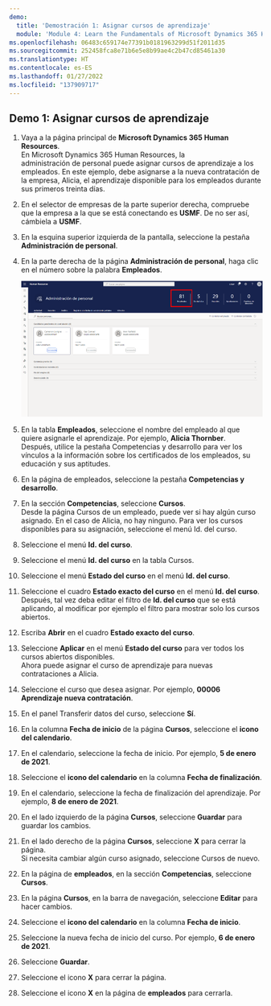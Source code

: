 ```yaml
---
demo:
  title: 'Demostración 1: Asignar cursos de aprendizaje'
  module: 'Module 4: Learn the Fundamentals of Microsoft Dynamics 365 Human Resources'
ms.openlocfilehash: 06483c659174e77391b0181963299d51f2011d35
ms.sourcegitcommit: 252458fca8e71b6e5e8b99ae4c2b47cd85461a30
ms.translationtype: HT
ms.contentlocale: es-ES
ms.lasthandoff: 01/27/2022
ms.locfileid: "137909717"
---
```

## <a name="demo-1---assigning-learning-courses"></a>Demo 1: Asignar cursos de aprendizaje

1. Vaya a la página principal de **Microsoft Dynamics 365 Human Resources**.  
    En Microsoft Dynamics 365 Human Resources, la administración de personal puede asignar cursos de aprendizaje a los empleados. En este ejemplo, debe asignarse a la nueva contratación de la empresa, Alicia, el aprendizaje disponible para los empleados durante sus primeros treinta días.

1. En el selector de empresas de la parte superior derecha, compruebe que la empresa a la que se está conectando es **USMF**. De no ser así, cámbiela a **USMF**.

1. En la esquina superior izquierda de la pantalla, seleccione la pestaña **Administración de personal**.

1. En la parte derecha de la página **Administración de personal**, haga clic en el número sobre la palabra **Empleados**.

    ![Una captura de pantalla de la página Administración de personal con el número de los empleados resaltado.](./media/assigning_learning_courses_1_employee.png)

1. En la tabla **Empleados**, seleccione el nombre del empleado al que quiere asignarle el aprendizaje. Por ejemplo, **Alicia Thornber**.  
    Después, utilice la pestaña Competencias y desarrollo para ver los vínculos a la información sobre los certificados de los empleados, su educación y sus aptitudes.

1. En la página de empleados, seleccione la pestaña **Competencias y desarrollo**.

1. En la sección **Competencias**, seleccione **Cursos**.  
    Desde la página Cursos de un empleado, puede ver si hay algún curso asignado. En el caso de Alicia, no hay ninguno. Para ver los cursos disponibles para su asignación, seleccione el menú Id. del curso.

1. Seleccione el menú **Id. del curso**.

1. Seleccione el menú **Id. del curso** en la tabla Cursos.

1. Seleccione el menú **Estado del curso** en el menú **Id. del curso**.

1. Seleccione el cuadro **Estado exacto del curso** en el menú **Id. del curso**.  
    Después, tal vez deba editar el filtro de **Id. del curso** que se está aplicando, al modificar por ejemplo el filtro para mostrar solo los cursos abiertos.

1. Escriba **Abrir** en el cuadro **Estado exacto del curso**.

1. Seleccione **Aplicar** en el menú **Estado del curso** para ver todos los cursos abiertos disponibles.  
    Ahora puede asignar el curso de aprendizaje para nuevas contrataciones a Alicia.

1. Seleccione el curso que desea asignar. Por ejemplo, **00006 Aprendizaje nueva contratación**.

1. En el panel Transferir datos del curso, seleccione **Sí**.

1. En la columna **Fecha de inicio** de la página **Cursos**, seleccione el **icono del calendario**.

1. En el calendario, seleccione la fecha de inicio. Por ejemplo, **5 de enero de 2021**.

1. Seleccione el **icono del calendario** en la columna **Fecha de finalización**.

1. En el calendario, seleccione la fecha de finalización del aprendizaje. Por ejemplo, **8 de enero de 2021**.

1. En el lado izquierdo de la página **Cursos**, seleccione **Guardar** para guardar los cambios.

1. En el lado derecho de la página **Cursos**, seleccione **X** para cerrar la página.  
    Si necesita cambiar algún curso asignado, seleccione Cursos de nuevo.

1. En la página de **empleados**, en la sección **Competencias**, seleccione **Cursos**.

1. En la página **Cursos**, en la barra de navegación, seleccione **Editar** para hacer cambios.

1. Seleccione el **icono del calendario** en la columna **Fecha de inicio**.

1. Seleccione la nueva fecha de inicio del curso. Por ejemplo, **6 de enero de 2021**.

1. Seleccione **Guardar**.

1. Seleccione el icono **X** para cerrar la página.

1. Seleccione el icono **X** en la página de **empleados** para cerrarla.
